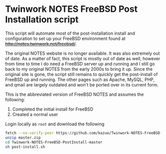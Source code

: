 # Twinwork NOTES FreeBSD Post Installation script

This script will automate most of the post-installation install and configuration to set
up your FreeBSD environment found at ~~http://notes.twinwork.net/freebsd/~~.

The original NOTES website is no longer available. It was also extremely out of date. As a matter of fact, this script is mostly out of date as well, however from time to time I do need a FreeBSD server up and running and I still go back to my original NOTES from the early 2000s to bring it up. Since the original site is gone, the script still remains to quickly get the post-install of FreeBSD up and running. The other pages such as Apache, MySQL, PHP, and qmail are largely outdated and won't be ported over in its current form.

This is the abbreviated version of FreeBSD NOTES and assumes the following:
1. Completed the initial install for FreeBSD
2. Created a normal user

Login locally as `root` and download the following

```sh
fetch --no-verify-peer https://github.com/kazuo/Twinwork-NOTES-FreeBSD-PostInstall/archive/master.zip
unzip master.zip
cd Twinwork-NOTES-FreeBSD-PostInstall-master
sh post-install.sh
```